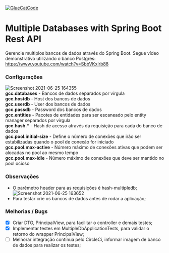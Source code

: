 [![GlueCatCode](https://circleci.com/gh/GlueCatCode/multiple-databases-spring-boot-rest-api.svg?style=shield)](https://github.com/GlueCatCode/multiple-databases-spring-boot-rest-api)

# Multiple Databases with Spring Boot Rest API
Gerencie multiplos bancos de dados através do Spring Boot. Segue vídeo demonstrativo utilizando o banco Postgres:<br>
https://www.youtube.com/watch?v=SbbVKxIrb88

### Configurações
![Screenshot 2021-06-25 164355](https://user-images.githubusercontent.com/26276218/123477581-a1d7f580-d5d4-11eb-82f4-e4aec09a9e5e.png)<br>
**gcc.databases** - Bancos de dados separados por vírgula<br>
**gcc.hostdb** - Host dos bancos de dados<br>
**gcc.userdb** - User dos bancos de dados<br>
**gcc.passdb** - Password dos bancos de dados<br> 
**gcc.entities** - Pacotes de entidades para ser escaneado pelo entity manager separados por vírgula<br>
**gcc.hash.\*** - Hash de acesso através da requisição para cada do banco de dados<br>
**gcc.pool.initial-size** - Define o número de conexões que irão ser estabilizadas quando o pool de conexão for iniciado<br>
**gcc.pool.max-active** - Número máximo de conexões ativas que podem ser alocadas no pool ao mesmo tempo<br>
**gcc.pool.max-idle** - Número máximo de conexões que deve ser mantido no pool ocioso 

### Observações
- O parêmetro header para as requisições é hash-multipledb;  
![Screenshot 2021-06-25 163652](https://user-images.githubusercontent.com/26276218/123476907-b2d43700-d5d3-11eb-9f5e-410fed3ea0cc.png)
- Para testar crie os bancos de dados antes de rodar a aplicação;

### Melhorias / Bugs
- [x] Criar DTO, PrincipalView, para facilitar o controller e demais testes;
- [x] Implementar testes em MultipleDbApplicationTests, para validar o retorno do wrapper PrincipalView;
- [ ] Melhorar integração contínua pelo CircleCi, informar imagem de banco de dados para realizar os testes;

